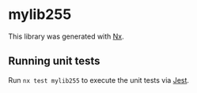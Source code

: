 # mylib255

This library was generated with [Nx](https://nx.dev).

## Running unit tests

Run `nx test mylib255` to execute the unit tests via [Jest](https://jestjs.io).
